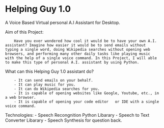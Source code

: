 # Helping Guy 1.0
 A Voice Based Virtual personal A.I Assistant for Desktop.

 Aim of this Project: 

        Have you ever wondered how cool it would be to have your own A.I. assistant? Imagine how easier it would be to send emails without typing a single word, doing Wikipedia searches without opening web browsers, and performing many other daily tasks like playing music with the help of a single voice command. In this Project, I will able to make this type of personal A.I. assistant by using Python. 



What can this Helping Guy 1.0 assistant do?

        - It can send emails on your behalf.
        - It can play music for you.
        - It can do Wikipedia searches for you.
        - It is capable of opening websites like Google, Youtube, etc., in a web browser.
        - It is capable of opening your code editor   or IDE with a single voice command.

 


 Technologies:
        - Speech Recongnition Python Libarary
        - Speech to Text Converter Libarary
        - Speech Synthesis for question back.